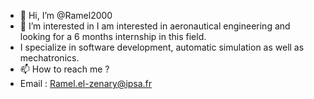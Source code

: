 - 👋 Hi, I’m @Ramel2000
- 👀 I’m interested in I am interested in aeronautical engineering and looking for a 6 months internship in this field. 
- I specialize in software development, automatic simulation as well as mechatronics.
- 📫 How to reach me ? 
- Email : Ramel.el-zenary@ipsa.fr


